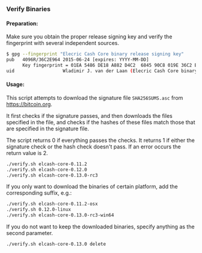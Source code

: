 ### Verify Binaries

#### Preparation:

Make sure you obtain the proper release signing key and verify the fingerprint with several independent sources.

```sh
$ gpg --fingerprint "Elecric Cash Core binary release signing key"
pub   4096R/36C2E964 2015-06-24 [expires: YYYY-MM-DD]
      Key fingerprint = 01EA 5486 DE18 A882 D4C2  6845 90C8 019E 36C2 E964
uid                  Wladimir J. van der Laan (Elecric Cash Core binary release signing key) <laanwj@gmail.com>
```

#### Usage:

This script attempts to download the signature file `SHA256SUMS.asc` from https://bitcoin.org.

It first checks if the signature passes, and then downloads the files specified in the file, and checks if the hashes of these files match those that are specified in the signature file.

The script returns 0 if everything passes the checks. It returns 1 if either the signature check or the hash check doesn't pass. If an error occurs the return value is 2.


```sh
./verify.sh elcash-core-0.11.2
./verify.sh elcash-core-0.12.0
./verify.sh elcash-core-0.13.0-rc3
```

If you only want to download the binaries of certain platform, add the corresponding suffix, e.g.:

```sh
./verify.sh elcash-core-0.11.2-osx
./verify.sh 0.12.0-linux
./verify.sh elcash-core-0.13.0-rc3-win64
```

If you do not want to keep the downloaded binaries, specify anything as the second parameter.

```sh
./verify.sh elcash-core-0.13.0 delete
```
